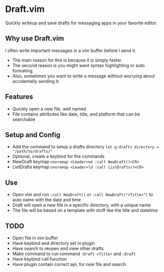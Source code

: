 # Draft.vim
Quickly writeup and save drafts for messaging apps in your favorite editor

## Why use Draft.vim
I often write important messages in a vim buffer before I send it.
- The main reason for this is because it is simply faster.
- The second reason is you might want syntax highlighting or auto formating. 
- Also, sometimes you want to write a message without worrying about accidentally sending it.

## Features
- Quickly open a new file, well named
- File contains attributes like date, title, and platform that can be searchable

## Setup and Config
- Add the command to setup a drafts directory `let g:drafts_directory = "/path/to/drafts/"`
- Optional, create a keybind for the commands
- NewDraft keymap `nnoremap <Leader>nd :call NewDraft()<CR>`
- ListDrafts keymap `nnoremap <Leader>ld :call ListDrafts()<CR>`

## Use
- Open vim and run `:call NewDraft()` or `:call NewDraft("<Title>")` to auto name with the date and time
- Draft will open a new file in a specific directory, with a unique name
- The file will be based on a template with stuff like the title and datetime

## TODO
- Open file in vim buffer
- Have keybind and directory set in plugin
- Have search to reopen and view other drafts
- Make command to run command `:Draft <Title>` and `:Draft`
- Have keybind call function
- Have plugin contain correct api, for new file and search
